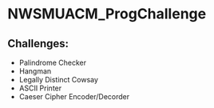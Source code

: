# NWSMUACM_ProgChallenge
## Challenges:
- Palindrome Checker
- Hangman
- Legally Distinct Cowsay
- ASCII Printer
- Caeser Cipher Encoder/Decorder
